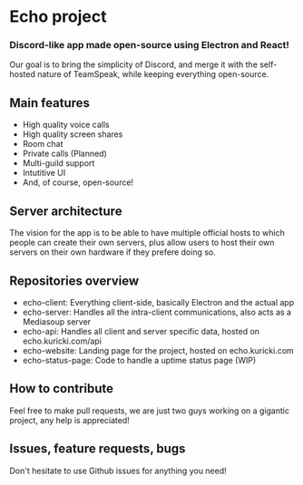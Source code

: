 # Echo project
### Discord-like app made open-source using Electron and React!
Our goal is to bring the simplicity of Discord, and merge it with the self-hosted nature of TeamSpeak, while keeping everything open-source.

## Main features
+ High quality voice calls
+ High quality screen shares
+ Room chat
+ Private calls (Planned)
+ Multi-guild support
+ Intutitive UI
+ And, of course, open-source!

## Server architecture
The vision for the app is to be able to have multiple official hosts to which people can create their own servers, plus allow users to host their own servers on their own hardware if they prefere doing so.

## Repositories overview
+ echo-client: Everything client-side, basically Electron and the actual app
+ echo-server: Handles all the intra-client communications, also acts as a Mediasoup server
+ echo-api: Handles all client and server specific data, hosted on echo.kuricki.com/api
+ echo-website: Landing page for the project, hosted on echo.kuricki.com
+ echo-status-page: Code to handle a uptime status page (WIP)

## How to contribute
Feel free to make pull requests, we are just two guys working on a gigantic project, any help is appreciated!

## Issues, feature requests, bugs
Don't hesitate to use Github issues for anything you need!
